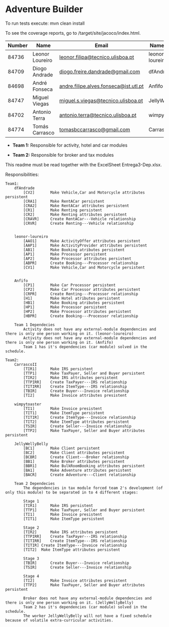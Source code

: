 # Adventure Builder

To run tests execute: mvn clean install

To see the coverage reports, go to <module name>/target/site/jacoco/index.html.


|   Number   |          Name           |            Email                     |   Name GitHUb   |  Team  |
| ---------- | ----------------------- | ------------------------------------ | --------------- | ------ |
|   84736    | Leonor Loureiro         | leonor.filipa@tecnico.ulisboa.pt     | leonor-loureiro |   1    |
|   84709    | Diogo Andrade           | diogo.freire.dandrade@gmail.com      | dfAndrade       |   1    |
|   84698    | André Fonseca           | andre.filipe.alves.fonseca@ist.utl.pt| Anfifo          |   1    |
|   84747    | Miguel Viegas           | miguel.s.viegas@tecnico.ulisboa.pt   | JellyWellyBelly |   2    |
|   84702    | Antonio Terra           | antonio.terra@tecnico.ulisboa.pt     | wimpytoaster    |   2    |
|   84774    | Tomás Carrasco          | tomasbccarrasco@gmail.com            | CarrascoII      |   2    |

- **Team 1:**
	Responsible for activity, hotel and car modules
	
- **Team 2:**
	Responsible for broker and tax modules
	
This readme must be read together with the ExcelSheet Entrega3-Dep.xlsx.
	
Responsibilities:

	Team1:
		dfAndrade
			[CV2]		Make Vehicle,Car and Motorcycle attributes persistent
			[CRA1]		Make RentACar persistent
			[CRA2]		Make RentACar attributes persistent
			[CR1]		Make Renting persistent
			[CR2]		Make Renting attributes persistent
			[CRAVR]		Create RentACar---Vehicle relationship
			[CRVR]		Create Renting---Vehicle relationship
			
	
		leonor-loureiro
			[AAO1]		Make ActivityOffer attributes persistent
			[AAP1]		Make ActivityProvider attributes persistent
			[AB1]		Make Booking atributes persistent
			[AP1]		Make Processor persistent
			[AP2]		Make Processor attributes persistent
			[ABPR]		Create Booking---Processor relationship
			[CV1]		Make Vehicle,Car and Motorcycle persistent
					
	
		Anfifo
			[CP1]		Make Car Processor persistent
			[CP2]		Make Car Processor attributes persistent
			[CRPR]		Create Renting---Processor relationship
			[H1]		Make Hotel atributes persistent
			[HB1]		Make Booking atributes persistent
			[HP1]		Make Processor persistent
			[HP2]		Make Processor attributes persistent
			[HBPR]		Create Booking---Processor relationship

		Team 1 Dependecies
			Activity does not have any external-module dependencies and there is only one person working on it. (leonor-loureiro)
			Activity does not have any external-module dependencies and there is only one person working on it. (Anfifo)
			Team 1 has it's dependencies (car module) solved in the schedule.
			
	Team2:		
		CarrascoII
			[TIR1]		Make IRS persistent
			[TTP1]		Make TaxPayer, Seller and Buyer persistent
			[TIR2]		Make IRS attributes persistent
			[TTPIRR]	Create TaxPayer---IRS relationship
			[TITIRR]	Create ItemType---IRS relationship
			[TBIR]		Create Buyer---Invoice relationship
			[TI2]		Make Invoice attributes presistent
			
		wimpytoaster
			[TI1]		Make Invoice presistent
			[TIT1]		Make ItemType persistent
			[TITIR]		Create ItemType---Invoice relationship
			[TIT2]		Make ItemType attributes persistent
			[TSIR]		Create Seller---Invoice relationship
			[TTP2]		Make TaxPayer, Seller and Buyer attributes persistent
			
		JellyWellyBelly
			[BC1]		Make Client persistent
			[BC2]		Make Client attributes persistent
			[BCBR]		Create Client---Broker relationship
			[BB1]		Make Broker attributes persistent
			[BBR1]		Make BulkRoomBooking attributes persistent
			[BA1]		Make Adventure attributes persistent
			[BACR]		Create Adventure---Client relationship
			
		Team 2 Dependecies
			The dependencies in tax module forced team 2's development (of only this module) to be separated in to 4 different stages:
			
			Stage 1 	
			[TIR1]		Make IRS persistent
			[TTP1]		Make TaxPayer, Seller and Buyer persistent
			[TI1]		Make Invoice presistent
			[TIT1]		Make ItemType persistent
						
			Stage 2	
			[TIR2]		Make IRS attributes persistent
			[TTPIRR]	Create TaxPayer---IRS relationship
			[TITIRR]	Create ItemType---IRS relationship
			[TITIR]	Create ItemType---Invoice relationship
			[TIT2]	Make ItemType attributes persistent
						
			Stage 3  
			[TBIR]		Create Buyer---Invoice relationship
			[TSIR]		Create Seller---Invoice relationship
						
			Stage 4	
			[TI2]		Make Invoice attributes presistent
			[TTP2]		Make TaxPayer, Seller and Buyer attributes persistent
			
			Broker does not have any external-module dependencies and there is only one person working on it. (JellyWellyBelly)
			Team 2 has it's dependencies (car module) solved in the schedule.
			The worker JellyWellyBelly will not have a fixed schedule because of volatile extra-curricular activities. 
		
